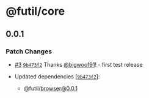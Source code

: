 # @futil/core

## 0.0.1

### Patch Changes

- [#3](https://github.com/bigwoof91/frontend-utils/pull/3)
  [`9b473f2`](https://github.com/bigwoof91/frontend-utils/commit/9b473f260c40e692c92e34489dcef967c6c93996)
  Thanks [@bigwoof91](https://github.com/bigwoof91)! - first test release

- Updated dependencies
  [[`9b473f2`](https://github.com/bigwoof91/frontend-utils/commit/9b473f260c40e692c92e34489dcef967c6c93996)]:
  - @futil/browser@0.0.1
